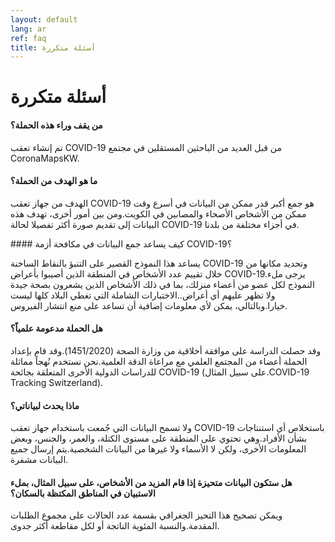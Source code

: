 ```yaml
---
layout: default
lang: ar
ref: faq
title: أسئلة متكررة
---
```

# أسئلة متكررة

#### من يقف وراء هذه الحملة؟ ‪‬ 

تم إنشاء تعقب COVID-19 من قبل العديد من الباحثين المستقلين في مجتمع CoronaMapsKW.

#### ما هو الهدف من الحملة؟ 

 
الهدف من جهاز تعقب COVID-19 هو جمع أكبر قدر ممكن من البيانات في أسرع وقت ممكن من الأشخاص الأصحاء والمصابين في الكويت.ومن بين أمور أخرى، تهدف هذه البيانات إلى تقديم صورة أكثر تفصيلا لحالة COVID-19 في أجزاء مختلفة من بلدنا.

####‪ كيف يساعد جمع البيانات في مكافحة أزمة COVID-19؟ 

يساعد هذا النموذج القصير على التنبؤ بالنقاط الساخنة COVID-19 وتحديد مكانها من خلال تقييم عدد الأشخاص في المنطقة الذين أصيبوا بأعراض COVID-19.يرجى ملء النموذج لكل عضو من أعضاء منزلك، بما في ذلك الأشخاص الذين يشعرون بصحة جيدة ولا تظهر عليهم أي أعراض..الاختبارات الشاملة التي تغطي البلاد كلها ليست خيارا.وبالتالي، يمكن لأي معلومات إضافية أن تساعد على منع انتشار الفيروس.

#### ‪‬هل الحملة مدعومة علمياً؟
 
وقد حصلت الدراسة على موافقة أخلاقية من وزارة الصحة (1451/2020).وقد قام بإعداد الحملة أعضاء من المجتمع العلمي مع مراعاة الدقة العلمية.نحن نستخدم نُهجاً مماثلة للدراسات الدولية الأخرى المتعلقة بجائحة COVID-19 (على سبيل المثال.COVID-19 Tracking Switzerland).

#### ماذا يحدث لبياناتي؟ 

ولا تسمح البيانات التي جُمعت باستخدام جهاز تعقب COVID-19 باستخلاص أي استنتاجات بشأن الأفراد.وهي تحتوي على المنطقة على مستوى الكتلة، والعمر، والجنس، وبعض المعلومات الأخرى، ولكن لا الأسماء ولا غيرها من البيانات الشخصية.يتم إرسال جميع البيانات مشفرة.

#### هل ستكون البيانات متحيزة إذا قام المزيد من الأشخاص، على سبيل المثال، بملء الاستبيان في المناطق المكتظة بالسكان؟
 
ويمكن تصحيح هذا التحيز الجغرافي بقسمة عدد الحالات على مجموع الطلبات المقدمة.والنسبة المئوية الناتجة أو لكل مقاطعة أكثر جدوى.
